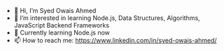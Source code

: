 - 👋 Hi, I’m Syed Owais Ahmed
- 👀 I’m interested in learning Node.js, Data Structures, Algorithms, JavaScript Backend Frameworks
- 🌱 Currently learning Node.js now
- 📫 How to reach me: https://www.linkedin.com/in/syed-owais-ahmed/ 

<!---
SyedOwaisAhmed222/SyedOwaisAhmed222 is a ✨ special ✨ repository because its `README.md` (this file) appears on your GitHub profile.
You can click the Preview link to take a look at your changes.
--->
